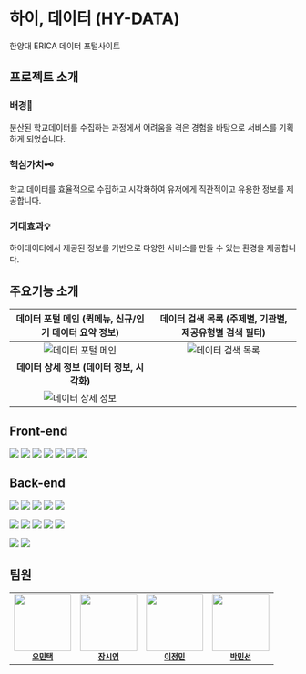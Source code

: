# 하이, 데이터 (HY-DATA)

한양대 ERICA 데이터 포털사이트

## 프로젝트 소개
### 배경📒

분산된 학교데이터를 수집하는 과정에서 어려움을 겪은 경험을 바탕으로 서비스를 기획하게 되었습니다.

### 핵심가치🗝️

학교 데이터를 효율적으로 수집하고 시각화하여 유저에게 직관적이고 유용한 정보를 제공합니다.

### 기대효과💡

하이데이터에서 제공된 정보를 기반으로 다양한 서비스를 만들 수 있는 환경을 제공합니다. 

## 주요기능 소개

|<b>데이터 포털 메인 (퀵메뉴, 신규/인기 데이터 요약 정보)</b>|<b>데이터 검색 목록 (주제별, 기관별, 제공유형별 검색 필터)</b>|
|:-:|:-:|
|![데이터 포털 메인](https://github.com/ckan-project/.github/assets/112607959/0b2b8e89-36df-41ed-a805-bb27985dafd9)|![데이터 검색 목록](https://github.com/ckan-project/.github/assets/112607959/feb6928d-656a-4fb8-b40c-7fe4928522a0)|
|<b>데이터 상세 정보 (데이터 정보, 시각화)</b>|
|![데이터 상세 정보](https://github.com/ckan-project/.github/assets/112607959/ca1fbccc-5edc-4217-9024-3fa0638e712f)|

## Front-end
<img src="https://img.shields.io/badge/react-61DAFB?style=for-the-badge&logo=react&logoColor=white"> <img src="https://img.shields.io/badge/next-000000?style=for-the-badge&logo=next.js&logoColor=white"> <img src="https://img.shields.io/badge/Redux-764ABC?style=for-the-badge&logo=Redux&logoColor=white"> <img src="https://img.shields.io/badge/TypeScript-3178C6?style=for-the-badge&logo=TypeScript&logoColor=white"> <img src="https://img.shields.io/badge/JavaScript-F7DF1E?style=for-the-badge&logo=JavaScript&logoColor=white"> <img src="https://img.shields.io/badge/Prettier-F7B93E?style=for-the-badge&logo=Prettier&logoColor=white"> <img src="https://img.shields.io/badge/ESLint-4B32C3?style=for-the-badge&logo=ESLint&logoColor=white">

## Back-end
<img src="https://img.shields.io/badge/Java-FC4C02?style=for-the-badge&logo=Java&logoColor=white"> <img src="https://img.shields.io/badge/Gradle-02303A?style=for-the-badge&logo=Gradle&logoColor=white"> <img src="https://img.shields.io/badge/Spring Boot-6DB33F?style=for-the-badge&logo=Spring Boot&logoColor=white"> <img src="https://img.shields.io/badge/Spring Security-6DB33F?style=for-the-badge&logo=Spring Security&logoColor=white"> <img src="https://img.shields.io/badge/MySQL-4479A1?style=for-the-badge&logo=MySQL&logoColor=white"> 

<img src="https://img.shields.io/badge/Redis-DC382D?style=for-the-badge&logo=Redis&logoColor=white"> <img src="https://img.shields.io/badge/Amazon EC2-FF9900?style=for-the-badge&logo=Amazon EC2&logoColor=white"> <img src="https://img.shields.io/badge/Amazon S3-569A31?style=for-the-badge&logo=Amazon S3&logoColor=white"> <img src="https://img.shields.io/badge/Docker-2496ED?style=for-the-badge&logo=Docker&logoColor=white"> <img src="https://img.shields.io/badge/Mongo DB-47A248?style=for-the-badge&logo=MongoDB&logoColor=white"> 

<img src="https://img.shields.io/badge/Hibernate-59666C?style=for-the-badge&logo=Hibernate&logoColor=white"> <img src="https://img.shields.io/badge/Swagger-85EA2D?style=for-the-badge&logo=Swagger&logoColor=white"> 


## 팀원
<table>
  <tbody>
  <tr>
      <td align="center"><img src="https://avatars.githubusercontent.com/u/88085338?v=4" width="100px;" alt=""/><br /><sub><b><a href="https://github.com/mintaek22">오민택</a></b></sub><br /></td>
      <td align="center"><img src="https://avatars.githubusercontent.com/u/25243469?v=4" width="100px;" alt=""/><br /><sub><b><a href="https://github.com/JerryJang">장시영</a></b></sub><br /></td>
      <td align="center"><img src="https://avatars.githubusercontent.com/u/112607959?v=4" width="100px;" alt=""/><br /><sub><b><a href="https://github.com/a-pho">이정민</a></b></sub><br /></td>
      <td align="center"><img src="https://avatars.githubusercontent.com/u/63039855?v=4" width="100px;" alt=""/><br /><sub><b><a href="https://github.com/minSsan">박민선</a></b></sub><br /></td>
   </tr>
  </tbody>
</table>
